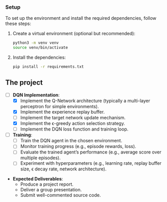 ### Setup

To set up the environment and install the required dependencies, follow these steps:

1. Create a virtual environment (optional but recommended):
   ```bash
   python3 -m venv venv
   source venv/bin/activate
   ```

2. Install the dependencies:
   ```bash
   pip install -r requirements.txt
   ```

## The project
- [ ] **DQN Implementation**:
    - [x] Implement the Q-Network architecture (typically a multi-layer perceptron for simple environments).
    - [x] Implement the experience replay buffer.
    - [ ] Implement the target network update mechanism.
    - [x] Implement the ϵ-greedy action selection strategy.
    - [ ] Implement the DQN loss function and training loop.

- [ ] **Training**:
    - [ ] Train the DQN agent in the chosen environment.
    - [ ] Monitor training progress (e.g., episode rewards, loss).
    - [ ] Evaluate the trained agent’s performance (e.g., average score over multiple episodes).
    - [ ] Experiment with hyperparameters (e.g., learning rate, replay buffer size, ϵ decay rate, network architecture).

- **Expected Deliverables**:
    - Produce a project report.
    - Deliver a group presentation.
    - Submit well-commented source code.
